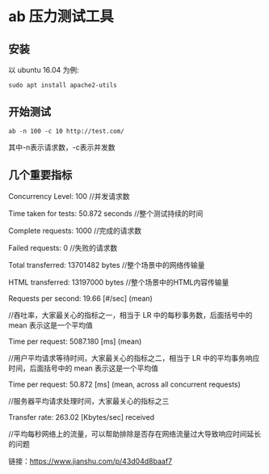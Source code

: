 # ab 压力测试工具

## 安装
以 ubuntu 16.04 为例:
```
sudo apt install apache2-utils
```

## 开始测试
```
ab -n 100 -c 10 http://test.com/
```
其中-n表示请求数，-c表示并发数

## 几个重要指标

Concurrency Level: 100 //并发请求数

Time taken for tests: 50.872 seconds //整个测试持续的时间

Complete requests: 1000 //完成的请求数

Failed requests: 0 //失败的请求数


Total transferred: 13701482 bytes //整个场景中的网络传输量

HTML transferred: 13197000 bytes //整个场景中的HTML内容传输量

Requests per second: 19.66 [#/sec] (mean)

//吞吐率，大家最关心的指标之一，相当于 LR 中的每秒事务数，后面括号中的 mean 表示这是一个平均值

Time per request: 5087.180 [ms] (mean)

//用户平均请求等待时间，大家最关心的指标之二，相当于 LR 中的平均事务响应时间，后面括号中的 mean 表示这是一个平均值

Time per request: 50.872 [ms] (mean, across all concurrent requests)

//服务器平均请求处理时间，大家最关心的指标之三

Transfer rate: 263.02 [Kbytes/sec] received

//平均每秒网络上的流量，可以帮助排除是否存在网络流量过大导致响应时间延长的问题

链接：https://www.jianshu.com/p/43d04d8baaf7